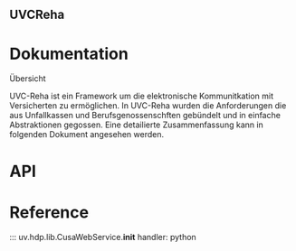 ## UVCReha

# Dokumentation


Übersicht

UVC-Reha ist ein Framework um die elektronische Kommunitkation
mit Versicherten zu ermöglichen. In UVC-Reha wurden die Anforderungen 
die aus Unfallkassen und Berufsgenossenschften gebündelt und in
einfache Abstraktionen gegossen. Eine detailierte Zusammenfassung
kann in folgenden Dokument angesehen werden.


# API



# Reference

::: uv.hdp.lib.CusaWebService.__init__
    handler: python
